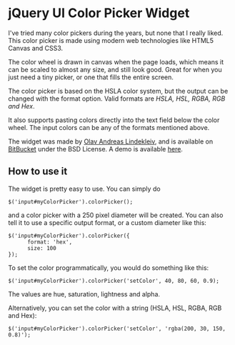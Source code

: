 jQuery UI Color Picker Widget
=============================

I've tried many color pickers during the years, but none that I really liked. This color picker is made using modern web technologies like HTML5 Canvas and CSS3.

The color wheel is drawn in canvas when the page loads, which means it can be scaled to almost any size, and still look good. Great for when you just need a tiny picker, or one that fills the entire screen.

The color picker is based on the HSLA color system, but the output can be changed with the format option. Valid formats are *HSLA, HSL, RGBA, RGB and Hex*.

It also supports pasting colors directly into the text field below the color wheel. The input colors can be any of the formats mentioned above.

The widget was made by [Olav Andreas Lindekleiv][1], and is available on [BitBucket][2] under the BSD License. A demo is available [here][3].

How to use it
-------------

The widget is pretty easy to use. You can simply do

    $('input#myColorPicker').colorPicker();

and a color picker with a 250 pixel diameter will be created. You can also tell it to use a specific output format, or a custom diameter like this:

    $('input#myColorPicker').colorPicker({
          format: 'hex',
          size: 100
    });

To set the color programmatically, you would do something like this:

    $('input#myColorPicker').colorPicker('setColor', 40, 80, 60, 0.9);

The values are hue, saturation, lightness and alpha.

Alternatively, you can set the color with a string (HSLA, HSL, RGBA, RGB and Hex):

    $('input#myColorPicker').colorPicker('setColor', 'rgba(200, 30, 150, 0.8)');

  [1]: http://lindekleiv.com
  [2]: http://bitbucket.org/lindekleiv/jquery-ui-colorpicker
  [3]: http://lindekleiv.bitbucket.org/colorpicker/